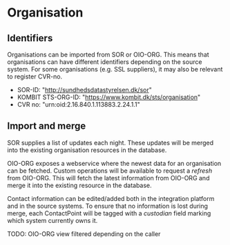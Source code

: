 # Organisation

## Identifiers

Organisations can be imported from SOR or OIO-ORG. This means that organisations can have different identifiers depending on the source system. For some organisations (e.g. SSL suppliers), it may also be relevant to register CVR-no.

* SOR-ID: "http://sundhedsdatastyrelsen.dk/sor"
* KOMBIT STS-ORG-ID: "https://www.kombit.dk/sts/organisation"
* CVR no: "urn:oid:2.16.840.1.113883.2.24.1.1"

## Import and merge

SOR supplies a list of updates each night. These updates will be merged into the existing organisation resources in the database.

OIO-ORG exposes a webservice where the newest data for an organisation can be fetched. Custom operations will be available to request a *refresh* from OIO-ORG. This will fetch the latest information from OIO-ORG and merge it into the existing resource in the database.

Contact information can be edited/added both  in the integration platform and in the source systems. To ensure that no information is lost during merge, each ContactPoint will be tagged with a *custodian* field marking which system currently owns it.

TODO: OIO-ORG view filtered depending on the caller